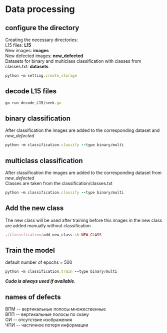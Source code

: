 # Data processing
## configure the directory
Сreating the necessary directories:<br>
L15 files: **L15**<br>
New images: **images**<br>
New defected images: **new_defected**<br>
Datasets for binary and multiclass classification with classes from classes.txt: **datasets**
```ruby
python -m setting.create_storage
```
## decode L15 files
```ruby
go run decode_L15/seek.go 
```
## binary classification 
After classification the images are added to the corresponding dataset and *new_defected*
```ruby
python -m classification.classify --type binary/multi
```
## multiclass classification
After classification the images are added to the corresponding dataset from *new_defected*<br>
Classes are taken from the classification/classes.txt
```ruby
python -m classification.classify --type binary/multi 
```
## Add the new class
The new class will be used after training before this images in the new class are added manually without classification
```ruby
./classification/add_new_class.sh NEW_CLASS
```
## Train the model
default number of epochs = 500
```ruby
python -m classification.train --type binary/multi
```
***Cuda is always used if available***.

## names of defects
ВПМ -- вертикальные полосы множественные<br>
ВПП -- вертикальные полосы по скану<br>
ОИ -- отсутствие изображения<br>
ЧПИ -- частичное потеря информации 






